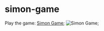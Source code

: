 # simon-game

Play the game: [Simon Game](http://danieljobe.com/simon-game);
![Simon Game](http://www.danieljobe.com/simon-game/images/thumbnail.png);
